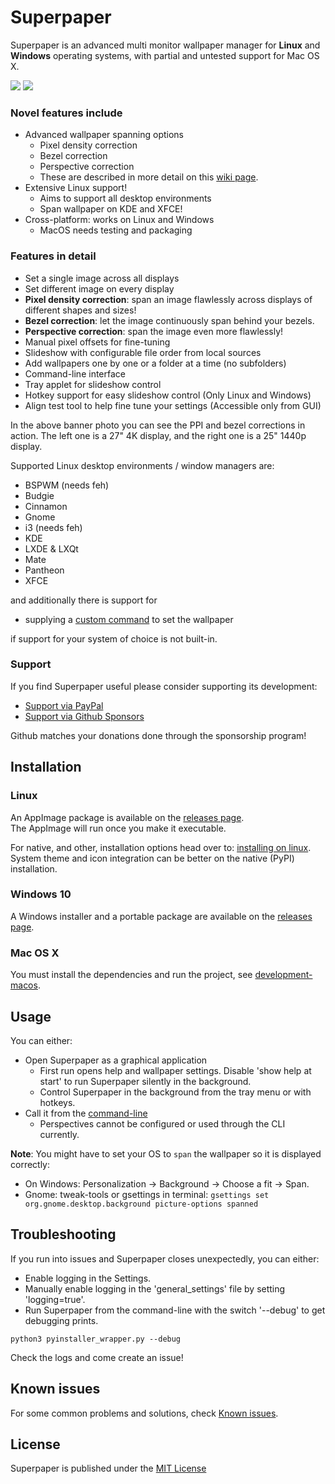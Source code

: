 # Superpaper

Superpaper is an advanced multi monitor wallpaper manager for **Linux** and **Windows** operating systems, with partial and untested support for Mac OS X.

![](https://raw.githubusercontent.com/hhannine/Superpaper/branch-resources/readme-banner.jpg)
![](https://raw.githubusercontent.com/hhannine/Superpaper/branch-resources/gui-screenshot.png)

### Novel features include
- Advanced wallpaper spanning options
  - Pixel density correction
  - Bezel correction
  - Perspective correction
  - These are described in more detail on this [wiki page](https://github.com/hhannine/superpaper/wiki/Wallpaper-spanning-with-advanced-options:-what-the-pixel-density-and-perspective-corrections-are-about).
- Extensive Linux support!
  - Aims to support all desktop environments
  - Span wallpaper on KDE and XFCE!
- Cross-platform: works on Linux and Windows
  - MacOS needs testing and packaging

### Features in detail
- Set a single image across all displays
- Set different image on every display
- **Pixel density correction**: span an image flawlessly across displays of different shapes and sizes!
- **Bezel correction**: let the image continuously span behind your bezels.
- **Perspective correction**: span the image even more flawlessly!
- Manual pixel offsets for fine-tuning
- Slideshow with configurable file order from local sources
- Add wallpapers one by one or a folder at a time (no subfolders)
- Command-line interface
- Tray applet for slideshow control
- Hotkey support for easy slideshow control (Only Linux and Windows)
- Align test tool to help fine tune your settings (Accessible only from GUI)

In the above banner photo you can see the PPI and bezel corrections in action. The left one is a 27" 4K display, and the right one is a 25" 1440p display.

Supported Linux desktop environments / window managers are:
- BSPWM (needs feh)
- Budgie
- Cinnamon
- Gnome
- i3 (needs feh)
- KDE
- LXDE & LXQt
- Mate
- Pantheon
- XFCE

and additionally there is support for
- supplying a [custom command](./docs/custom-command.md) to set the wallpaper

if support for your system of choice is not built-in.


### Support
If you find Superpaper useful please consider supporting its development:

- [Support via PayPal](https://www.paypal.me/superpaper/5)
- [Support via Github Sponsors](https://github.com/sponsors/hhannine)

Github matches your donations done through the sponsorship program!


## Installation

### Linux

An AppImage package is available on the [releases page](https://github.com/hhannine/superpaper/releases).  
The AppImage will run once you make it executable.

 For native, and other, installation options head over to: [installing on linux](./docs/installation-linux.md). System theme and icon integration can be better on the native (PyPI) installation.

### Windows 10

 A Windows installer and a portable package are available on the [releases page](https://github.com/hhannine/superpaper/releases).

### Mac OS X

 You must install the dependencies and run the project, see [development-macos](./docs/development-macOS.md).


## Usage

You can either:

- Open Superpaper as a graphical application
  - First run opens help and wallpaper settings. Disable 'show help at start' to run Superpaper silently in the background.
  - Control Superpaper in the background from the tray menu or with hotkeys.
- Call it from the [command-line](./docs/cli-usage.md)
  - Perspectives cannot be configured or used through the CLI currently.

**Note**: You might have to set your OS to `span` the wallpaper so it is displayed correctly:
- On Windows: Personalization -> Background -> Choose a fit -> Span.
- Gnome: tweak-tools or gsettings in terminal: `gsettings set org.gnome.desktop.background picture-options spanned`


## Troubleshooting

If you run into issues and Superpaper closes unexpectedly, you can either:
- Enable logging in the Settings.
- Manually enable logging in the 'general_settings' file by setting 'logging=true'.
- Run Superpaper from the command-line with the switch '--debug' to get debugging prints.
```
python3 pyinstaller_wrapper.py --debug
```
Check the logs and come create an issue!


## Known issues

For some common problems and solutions, check [Known issues](./docs/known-issues.md).


## License

Superpaper is published under the [MIT License](./LICENSE)
